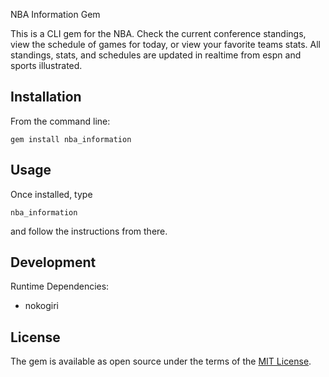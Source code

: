 NBA Information Gem

This is a CLI gem for the NBA. Check the current conference standings, view the schedule of games for today,
or view your favorite teams stats. All standings, stats, and schedules are updated in realtime from espn and sports illustrated.

## Installation
From the command line:
<pre><code>gem install nba_information</code></pre>

## Usage

Once installed, type
<pre><code>nba_information</code></pre>
and follow the instructions from there.

## Development

Runtime Dependencies:
  - nokogiri

## License

The gem is available as open source under the terms of the [MIT License](https://opensource.org/licenses/MIT).

